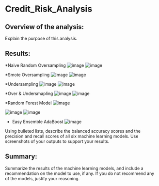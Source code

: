 # Credit_Risk_Analysis

## Overview of the analysis: 

Explain the purpose of this analysis.

## Results: 
*Naive Random Oversampling
![image](https://user-images.githubusercontent.com/79073778/129509890-db1d465a-cb24-4b6e-a108-d6a367b39acd.png)
![image](https://user-images.githubusercontent.com/79073778/129509988-a9642c43-169d-42d7-8663-5c8e2c544f2b.png)

*Smote Oversampling
![image](https://user-images.githubusercontent.com/79073778/129510067-bb481d17-7d42-42bc-8f56-07185592c633.png)
![image](https://user-images.githubusercontent.com/79073778/129510116-63c1c210-2f0c-4773-a12b-e9cbb37a0c3c.png)

*Undersampling
![image](https://user-images.githubusercontent.com/79073778/129510164-f533538c-ab86-409a-a894-5741968b0786.png)
![image](https://user-images.githubusercontent.com/79073778/129510201-7dc0d74b-712a-40bc-94fc-bf6566fe8ff2.png)

*Over & Undersmapling
![image](https://user-images.githubusercontent.com/79073778/129510342-a5ed619b-0e9d-4b76-92aa-1b8ab036871c.png)
![image](https://user-images.githubusercontent.com/79073778/129510383-a6aaa341-b2a0-4da2-ab21-906bcc0dbafe.png)

*Random Forest Model
![image](https://user-images.githubusercontent.com/79073778/129841602-cc10107d-f95c-40d4-82e1-c9b858c2e79c.png)

![image](https://user-images.githubusercontent.com/79073778/129510509-6025a601-0216-4fed-9b1e-d7ffc929ed0f.png)
![image](https://user-images.githubusercontent.com/79073778/129510636-9514649a-d3c5-42eb-8e4f-ecdc7226e660.png)

* Easy Ensemble AdaBoost
![image](https://user-images.githubusercontent.com/79073778/129510735-d05161c7-0cf8-48e6-a681-cd5c3103a780.png)


Using bulleted lists, describe the balanced accuracy scores and the precision and recall scores of all six machine learning models. Use screenshots of your outputs to support your results.

## Summary: 

Summarize the results of the machine learning models, and include a recommendation on the model to use, if any. If you do not recommend any of the models, justify your reasoning.




